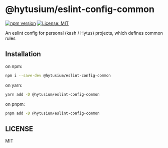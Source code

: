 # @hytusium/eslint-config-common

[![npm version](https://badge.fury.io/js/@hytusium%2Feslint-config-common.svg)](https://badge.fury.io/js/@hytusium%2Feslint-config-common)
[![License: MIT](https://img.shields.io/badge/License-MIT-yellow.svg)](https://opensource.org/licenses/MIT)

An eslint config for personal (kash / Hytus) projects, which defines common rules

## Installation

on npm:

```sh
npm i --save-dev @hytusium/eslint-config-common
```

on yarn:

```sh
yarn add -D @hytusium/eslint-config-common
```

on pnpm:

```sh
pnpm add -D @hytusium/eslint-config-common
```

## LICENSE

MIT
